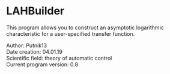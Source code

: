# LAHBuilder

This program allows you to construct an asymptotic logarithmic 
characteristic for a user-specified transfer function.

Author: Putnik13</br>
Date creation: 04.01.19</br>
Scientific field: theory of automatic control</br>
Current program version: 0.8</br>
